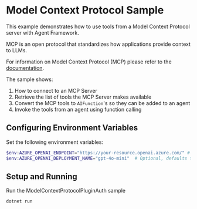 ﻿# Model Context Protocol Sample

This example demonstrates how to use tools from a Model Context Protocol server with Agent Framework.

MCP is an open protocol that standardizes how applications provide context to LLMs.

For information on Model Context Protocol (MCP) please refer to the [documentation](https://modelcontextprotocol.io/introduction).

The sample shows:

1. How to connect to an MCP Server
1. Retrieve the list of tools the MCP Server makes available
1. Convert the MCP tools to `AIFunction`'s so they can be added to an agent
1. Invoke the tools from an agent using function calling

## Configuring Environment Variables

Set the following environment variables:

```powershell
$env:AZURE_OPENAI_ENDPOINT="https://your-resource.openai.azure.com/" # Replace with your Azure OpenAI resource endpoint
$env:AZURE_OPENAI_DEPLOYMENT_NAME="gpt-4o-mini"  # Optional, defaults to gpt-4o-mini
```

## Setup and Running

Run the ModelContextProtocolPluginAuth sample

```bash
dotnet run
```
